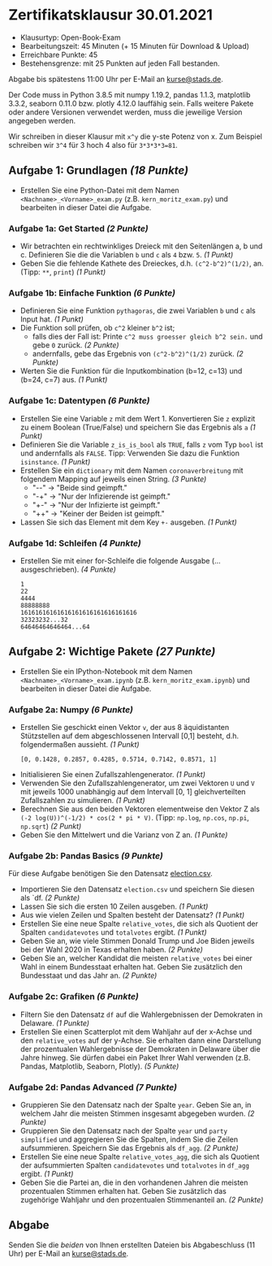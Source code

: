 # Zertifikatsklausur 30.01.2021

* Klausurtyp: Open-Book-Exam 
* Bearbeitungszeit: 45 Minuten (+ 15 Minuten für Download & Upload)
* Erreichbare Punkte: 45
* Bestehensgrenze: mit 25 Punkten auf jeden Fall bestanden.


Abgabe bis spätestens 11:00 Uhr per E-Mail an kurse@stads.de.

Der Code muss in Python 3.8.5 mit numpy 1.19.2, pandas 1.1.3, matplotlib 3.3.2, seaborn 0.11.0 bzw. plotly 4.12.0 lauffähig sein. Falls weitere Pakete oder andere Versionen verwendet werden, muss die jeweilige Version angegeben werden.

Wir schreiben in dieser Klausur mit `x^y` die y-ste Potenz von x. Zum Beispiel
schreiben wir `3^4` für 3 hoch 4 also für `3*3*3*3=81`.

## Aufgabe 1: Grundlagen  *(18 Punkte)*
* Erstellen Sie eine Python-Datei mit dem Namen `<Nachname>_<Vorname>_exam.py` (z.B. `kern_moritz_exam.py`) und bearbeiten in dieser Datei die Aufgabe.

### Aufgabe 1a: Get Started *(2 Punkte)*

* Wir betrachten ein rechtwinkliges Dreieck mit den Seitenlängen a, b und c. 
Definieren Sie die die Variablen `b` und `c` als `4` bzw. `5`. *(1 Punkt)*
* Geben Sie die fehlende Kathete des Dreieckes, d.h. `(c^2-b^2)^(1/2)`, an. (Tipp: `**`, `print`) *(1 Punkt)*

### Aufgabe 1b: Einfache Funktion *(6 Punkte)*

* Definieren Sie eine Funktion `pythagoras`, die zwei Variablen `b` und `c` als Input hat.  *(1 Punkt)*
* Die Funktion soll prüfen, ob `c^2` kleiner `b^2` ist; 
    * falls dies der Fall ist: Printe `c^2 muss groesser gleich b^2 sein.` und gebe `0` zurück. *(2 Punkte)*
    * andernfalls, gebe das Ergebnis von `(c^2-b^2)^(1/2)` zurück. *(2 Punkte)*
* Werten Sie die Funktion für die Inputkombination  (b=12, c=13) und (b=24, c=7) aus. *(1 Punkt)*


### Aufgabe 1c: Datentypen *(6 Punkte)*


* Erstellen Sie eine Variable `z` mit dem Wert 1. Konvertieren Sie `z` explizit zu einem Boolean (True/False) und 
speichern Sie das Ergebnis als `a` *(1 Punkt)*
* Definieren Sie die Variable `z_is_is_bool` als `TRUE`, falls `z` vom Typ `bool` ist und andernfalls als `FALSE`. Tipp: Verwenden Sie dazu die Funktion `isinstance`. *(1 Punkt)*
* Erstellen Sie ein `dictionary` mit dem Namen `coronaverbreitung` mit folgendem Mapping auf jeweils einen String. *(3 Punkte)*
    * "--" -> "Beide sind geimpft."
    * "-+" -> "Nur der Infizierende ist geimpft."
    * "+-" -> "Nur der Infizierte ist geimpft."
    * "++" -> "Keiner der Beiden ist geimpft."
* Lassen Sie sich das Element mit dem Key `+-` ausgeben. *(1 Punkt)*

### Aufgabe 1d: Schleifen *(4 Punkte)*
* Erstellen Sie mit einer for-Schleife die folgende Ausgabe (... ausgeschrieben). *(4 Punkte)*
    ```
    1
    22
    4444
    88888888
    16161616161616161616161616161616
    32323232...32
    64646464646464...64
    ```

## Aufgabe 2: Wichtige Pakete *(27 Punkte)*

* Erstellen Sie ein IPython-Notebook mit dem Namen `<Nachname>_<Vorname>_exam.ipynb` (z.B. `kern_moritz_exam.ipynb`) und bearbeiten in dieser Datei die Aufgabe.

### Aufgabe 2a: Numpy *(6 Punkte)*
* Erstellen Sie geschickt einen Vektor `v`, der aus 8 äquidistanten Stützstellen auf dem abgeschlossenen Intervall [0,1] besteht, d.h. folgendermaßen aussieht. *(1 Punkt)*
    ```
    [0, 0.1428, 0.2857, 0.4285, 0.5714, 0.7142, 0.8571, 1]
    ```
* Initialisieren Sie einen Zufallszahlengenerator. *(1 Punkt)*
* Verwenden Sie den Zufallszahlengenerator, um zwei Vektoren `U` und `V` mit jeweils 1000 unabhängig auf dem Intervall [0, 1] gleichverteilten Zufallszahlen zu simulieren. *(1 Punkt)*
* Berechnen Sie aus den beiden Vektoren elementweise den Vektor Z als `(-2 log(U))^(-1/2) * cos(2 * pi * V)`. (Tipp: `np.log`, `np.cos`, `np.pi`, `np.sqrt`) *(2 Punkt)*
* Geben Sie den Mittelwert und die Varianz von Z an. *(1 Punkte)*

### Aufgabe 2b: Pandas Basics *(9 Punkte)*

Für diese Aufgabe benötigen Sie den Datensatz [election.csv](election.csv).

* Importieren Sie den Datensatz `election.csv` und speichern Sie diesen als `df. *(2 Punkte)*
* Lassen Sie sich die ersten 10 Zeilen ausgeben. *(1 Punkt)*
* Aus wie vielen Zeilen und Spalten besteht der Datensatz? *(1 Punkt)*
* Erstellen Sie eine neue Spalte `relative_votes`, die sich als Quotient der Spalten `candidatevotes` und `totalvotes` ergibt. *(1 Punkt)*
* Geben Sie an, wie viele Stimmen Donald Trump und Joe Biden jeweils bei der Wahl 2020 in Texas erhalten haben.  *(2 Punkte)*
* Geben Sie an, welcher Kandidat die meisten `relative_votes` bei einer Wahl in einem Bundesstaat erhalten hat. 
Geben Sie zusätzlich den Bundesstaat und das Jahr an. *(2 Punkte)*

### Aufgabe 2c: Grafiken *(6 Punkte)*
* Filtern Sie den Datensatz `df` auf die Wahlergebnissen der Demokraten in Delaware. *(1 Punkte)*
* Erstellen Sie einen Scatterplot mit dem Wahljahr auf der x-Achse und den `relative_votes` auf der y-Achse. 
Sie erhalten dann eine Darstellung der prozentualen Wahlergebnisse der Demokraten in Delaware über die Jahre hinweg.
Sie dürfen dabei ein Paket Ihrer Wahl verwenden (z.B. Pandas, Matplotlib, Seaborn, Plotly). *(5 Punkte)*


### Aufgabe 2d: Pandas Advanced *(7 Punkte)*
* Gruppieren Sie den Datensatz nach der Spalte `year`. Geben Sie an, in welchem Jahr
die meisten Stimmen insgesamt abgegeben wurden. *(2 Punkte)*
* Gruppieren Sie den Datensatz nach der Spalte `year` und `party simplified` und aggregieren
Sie die Spalten, indem Sie die Zeilen aufsummieren. Speichern Sie das Ergebnis als 
`df_agg`. *(2 Punkte)*
* Erstellen Sie eine neue Spalte `relative_votes_agg`, die sich als Quotient der 
aufsummierten Spalten `candidatevotes` und `totalvotes` in `df_agg` ergibt. *(1 Punkt)*
* Geben Sie die Partei an, die in den vorhandenen Jahren die meisten prozentualen Stimmen erhalten hat. 
Geben Sie zusätzlich das zugehörige Wahljahr und den prozentualen Stimmenanteil an.  *(2 Punkte)*
## Abgabe

Senden Sie die *beiden* von Ihnen erstellten Dateien bis Abgabeschluss (11 Uhr) per E-Mail an [kurse@stads.de](mailto:kurse@stads.de).